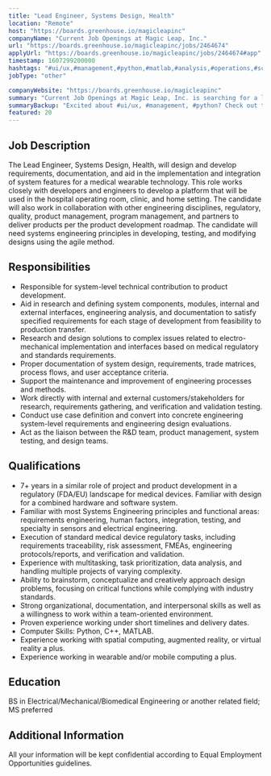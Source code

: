 ```yaml
---
title: "Lead Engineer, Systems Design, Health"
location: "Remote"
host: "https://boards.greenhouse.io/magicleapinc"
companyName: "Current Job Openings at Magic Leap, Inc."
url: "https://boards.greenhouse.io/magicleapinc/jobs/2464674"
applyUrl: "https://boards.greenhouse.io/magicleapinc/jobs/2464674#app"
timestamp: 1607299200000
hashtags: "#ui/ux,#management,#python,#matlab,#analysis,#operations,#scrum"
jobType: "other"

companyWebsite: "https://boards.greenhouse.io/magicleapinc"
summary: "Current Job Openings at Magic Leap, Inc. is searching for a lead engineer that has 7+ years in a similar role of project and product development in a regulatory."
summaryBackup: "Excited about #ui/ux, #management, #python? Check out this job post!"
featured: 20
---
```


## Job Description

The Lead Engineer, Systems Design, Health, will design and develop requirements, documentation, and aid in the implementation and integration of system features for a medical wearable technology. This role works closely with developers and engineers to develop a platform that will be used in the hospital operating room, clinic, and home setting. The candidate will also work in collaboration with other engineering disciplines, regulatory, quality, product management, program management, and partners to deliver products per the product development roadmap. The candidate will need systems engineering principles in developing, testing, and modifying designs using the agile method.

## Responsibilities

*   Responsible for system-level technical contribution to product development. 
*   Aid in research and defining system components, modules, internal and external interfaces, engineering analysis, and documentation to satisfy specified requirements for each stage of development from feasibility to production transfer.
*   Research and design solutions to complex issues related to electro-mechanical implementation and interfaces based on medical regulatory and standards requirements.
*   Proper documentation of system design, requirements, trade matrices, process flows, and user acceptance criteria.
*   Support the maintenance and improvement of engineering processes and methods.
*   Work directly with internal and external customers/stakeholders for research, requirements gathering, and verification and validation testing.
*   Conduct use case definition and convert into concrete engineering system-level requirements and engineering design evaluations.
*   Act as the liaison between the R&D team, product management, system testing, and design teams.

## Qualifications

*   7+ years in a similar role of project and product development in a regulatory (FDA/EU) landscape for medical devices. Familiar with design for a combined hardware and software system.
*   Familiar with most Systems Engineering principles and functional areas: requirements engineering, human factors, integration, testing, and specialty in sensors and electrical engineering.
*   Execution of standard medical device regulatory tasks, including requirements traceability, risk assessment, FMEAs, engineering protocols/reports, and verification and validation.
*   Experience with multitasking, task prioritization, data analysis, and handling multiple projects of varying complexity.
*   Ability to brainstorm, conceptualize and creatively approach design problems, focusing on critical functions while complying with industry standards.
*   Strong organizational, documentation, and interpersonal skills as well as a willingness to work within a team-oriented environment.
*   Proven experience working under short timelines and delivery dates.
*   Computer Skills: Python, C++, MATLAB.
*   Experience working with spatial computing, augmented reality, or virtual reality a plus.
*   Experience working in wearable and/or mobile computing a plus.

## Education

BS in Electrical/Mechanical/Biomedical Engineering or another related field; MS preferred

## Additional Information

All your information will be kept confidential according to Equal Employment Opportunities guidelines.
